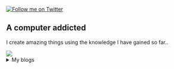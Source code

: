[![Follow me on Twitter](https://badgen.net/twitter/follow/CodingThunder?label=Twitter%20Followers)](https://twitter.com/CodingThunder)
## A computer addicted

I create amazing things using the knowledge I have gained so far..


<img src="https://github-readme-stats.vercel.app/api?username=thunder-coding&show_icons=true&hide_border=true&theme=radical">


<details>
  <summary>My blogs</summary>

<!-- HASHNODE_BLOG:START -->
- [Code Obfuscation : Why, How & When...](https://codingthunder.hashnode.dev/code-obfuscation-why-how-and-when)
- [5 Reasons why I don't like Python](https://codingthunder.hashnode.dev/5-reasons-why-i-dont-like-python)
- [5 TypeScript tricks you don't know about](https://codingthunder.hashnode.dev/5-typescript-tricks-you-dont-know-about)
- [How to make your Web Servers more secure](https://codingthunder.hashnode.dev/how-to-make-your-web-servers-more-secure)
- [Why should you learn TypeScript](https://codingthunder.hashnode.dev/why-should-you-learn-typescript)
<!-- HASHNODE_BLOG:END -->
</details> 
